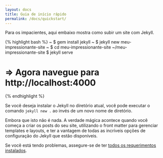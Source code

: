 ```yaml
---
layout: docs
title: Guia de início rápido
permalink: /docs/quickstart/
---
```

Para os impacientes, aqui embaixo mostra como subir um site com Jekyll. 

{% highlight bash %}
~ $ gem install jekyll
~ $ jekyll new meu-impressionante-site
~ $ cd meu-impressionante-site
~/meu-impressionante-site $ jekyll serve
# => Agora navegue para http://localhost:4000
{% endhighlight %}

Se você deseja instalar o Jekyll no diretório atual, você pode executar o comando
`jekyll new .` ao invés de um novo nome de diretório.

Embora que isto não é nada. A verdade mágica acontece quando você começa a criar os posts do seu site, utilizando o front matter para gerenciar templates e layouts, e ter a vantagem de todas as incríveis opções de configuração do Jekyll que estão disponíveis.

Se você está tendo problemas, assegure-se de ter [todos os requerimentos instalados][Instalação]. 

[Instalação]: /docs/installation/
